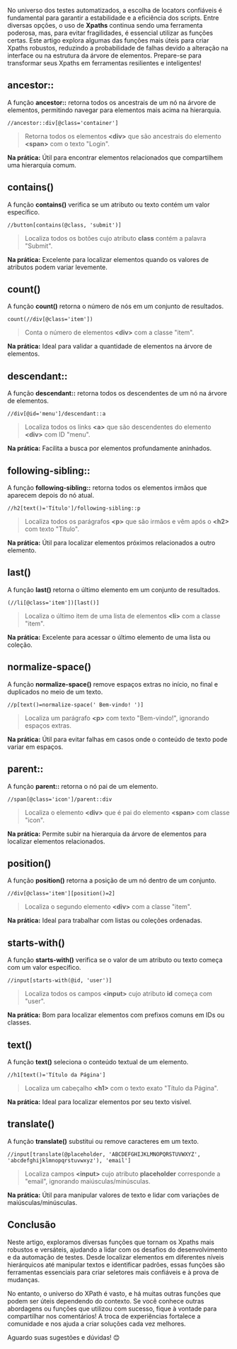 No universo dos testes automatizados, a escolha de locators confiáveis é fundamental para garantir a estabilidade e a eficiência dos scripts. Entre diversas opções, o uso de **Xpaths** continua sendo uma ferramenta poderosa, mas, para evitar fragilidades, é essencial utilizar as funções certas. Este artigo explora algumas das funções mais úteis para criar Xpaths robustos, reduzindo a probabilidade de falhas devido a alteração na interface ou na estrutura da árvore de elementos. Prepare-se para transformar seus Xpaths em ferramentas resilientes e inteligentes!

## ancestor::

A função **ancestor::** retorna todos os ancestrais de um nó na árvore de elementos, permitindo navegar para elementos mais acima na hierarquia.

```xpath
//ancestor::div[@class='container']
```

> Retorna todos os elementos **\<div>** que são ancestrais do elemento **\<span>** com o texto "Login".

**Na prática:** Útil para encontrar elementos relacionados que compartilhem uma hierarquia comum.

## contains()

A função **contains()** verifica se um atributo ou texto contém um valor específico.

```xpath
//button[contains(@class, 'submit')]
```

> Localiza todos os botões cujo atributo **class** contém a palavra "Submit".

**Na prática:** Excelente para localizar elementos quando os valores de atributos podem variar levemente.

## count()

A função **count()** retorna o número de nós em um conjunto de resultados.

```xpath
count(//div[@class='item'])
```

> Conta o número de elementos **\<div>** com a classe "item".

**Na prática:** Ideal para validar a quantidade de elementos na árvore de elementos.

## descendant::

A função **descendant::** retorna todos os descendentes de um nó na árvore de elementos.

```xpath
//div[@id='menu']/descendant::a
```

> Localiza todos os links **\<a>** que são descendentes do elemento **\<div>** com ID "menu".

**Na prática:** Facilita a busca por elementos profundamente aninhados.

## following-sibling::

A função **following-sibling::** retorna todos os elementos irmãos que aparecem depois do nó atual.

```xpath
//h2[text()='Título']/following-sibling::p
```

> Localiza todos os parágrafos **\<p>** que são irmãos e vêm após o **\<h2>** com texto "Título".

**Na prática:** Útil para localizar elementos próximos relacionados a outro elemento.

## last()

A função **last()** retorna o último elemento em um conjunto de resultados.

```xpath
(//li[@class='item'])[last()]
```

> Localiza o último item de uma lista de elementos **\<li>** com a classe "item".

**Na prática:** Excelente para acessar o último elemento de uma lista ou coleção.

## normalize-space()

A função **normalize-space()** remove espaços extras no início, no final e duplicados no meio de um texto.

```xpath
//p[text()=normalize-space(' Bem-vindo! ')]
```

> Localiza um parágrafo **\<p>** com texto "Bem-vindo!", ignorando espaços extras.

**Na prática:** Útil para evitar falhas em casos onde o conteúdo de texto pode variar em espaços.

## parent::

A função **parent::** retorna o nó pai de um elemento.

```xpath
//span[@class='icon']/parent::div
```

> Localiza o elemento **\<div>** que é pai do elemento **\<span>** com classe "icon".

**Na prática:** Permite subir na hierarquia da árvore de elementos para localizar elementos relacionados.

## position()

A função **position()** retorna a posição de um nó dentro de um conjunto.

```xpath
//div[@class='item'][position()=2]
```

> Localiza o segundo elemento **\<div>** com a classe "item".

**Na prática:** Ideal para trabalhar com listas ou coleções ordenadas.

## starts-with()

A função **starts-with()** verifica se o valor de um atributo ou texto começa com um valor específico.

```xpath
//input[starts-with(@id, 'user')]
```

> Localiza todos os campos **\<input>** cujo atributo **id** começa com "user".

**Na prática:** Bom para localizar elementos com prefixos comuns em IDs ou classes.

## text()

A função **text()** seleciona o conteúdo textual de um elemento.

```xpath
//h1[text()='Título da Página']
```

> Localiza um cabeçalho **\<h1>** com o texto exato "Título da Página".

**Na prática:** Ideal para localizar elementos por seu texto visível.

## translate()

A função **translate()** substitui ou remove caracteres em um texto.

```xpath
//input[translate(@placeholder, 'ABCDEFGHIJKLMNOPQRSTUVWXYZ', 'abcdefghijklmnopqrstuvwxyz'), 'email']
```

> Localiza campos **\<input>** cujo atributo **placeholder** corresponde a "email", ignorando maiúsculas/minúsculas.

**Na prática:** Útil para manipular valores de texto e lidar com variações de maiúsculas/minúsculas.

## Conclusão

Neste artigo, exploramos diversas funções que tornam os Xpaths mais robustos e versáteis, ajudando a lidar com os desafios do desenvolvimento e da automação de testes. Desde localizar elementos em diferentes níveis hierárquicos até manipular textos e identificar padrões, essas funções são ferramentas essenciais para criar seletores mais confiáveis e à prova de mudanças.

No entanto, o universo do XPath é vasto, e há muitas outras funções que podem ser úteis dependendo do contexto. Se você conhece outras abordagens ou funções que utilizou com sucesso, fique à vontade para compartilhar nos comentários! A troca de experiências fortalece a comunidade e nos ajuda a criar soluções cada vez melhores.

Aguardo suas sugestões e dúvidas! 😊
